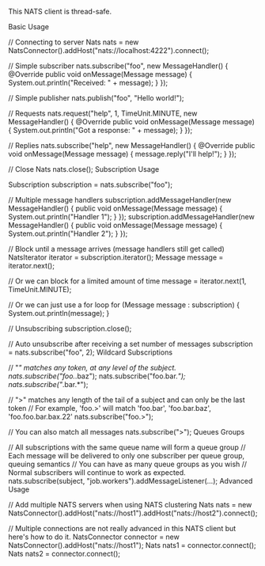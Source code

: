 This NATS client is thread-safe.

Basic Usage

// Connecting to server
Nats nats = new NatsConnector().addHost("nats://localhost:4222").connect();

// Simple subscriber
nats.subscribe("foo", new MessageHandler() {
    @Override
    public void onMessage(Message message) {
        System.out.println("Received: " + message);
    }
});

// Simple publisher
nats.publish("foo", "Hello world!");


// Requests
nats.request("help", 1, TimeUnit.MINUTE, new MessageHandler() {
    @Override
    public void onMessage(Message message) {
        System.out.println("Got a response: " + message);
    }
});

// Replies
nats.subscribe("help", new MessageHandler() {
    @Override
    public void onMessage(Message message) {
        message.reply("I'll help!");
    }
});

// Close Nats
nats.close();
Subscription Usage

Subscription subscription = nats.subscribe("foo");

// Multiple message handlers
subscription.addMessageHandler(new MessageHandler() {
    public void onMessage(Message message) {
        System.out.println("Handler 1");
    }
});
subscription.addMessageHandler(new MessageHandler() {
    public void onMessage(Message message) {
        System.out.println("Handler 2");
    }
});

// Block until a message arrives (message handlers still get called)
NatsIterator iterator = subscription.iterator();
Message message = iterator.next();

// Or we can block for a limited amount of time
message = iterator.next(1, TimeUnit.MINUTE);

// Or we can just use a for loop
for (Message message : subscription) {
   System.out.println(message);
}

// Unsubscribing
subscription.close();

// Auto unsubscribe after receiving a set number of messages
subscription = nats.subscribe("foo", 2);
Wildcard Subscriptions

// "*" matches any token, at any level of the subject.
nats.subscribe("foo.*.baz");
nats.subscribe("foo.bar.*");
nats.subscribe("*.bar.*");

// ">" matches any length of the tail of a subject and can only be the last token
// For example, 'foo.>' will match 'foo.bar', 'foo.bar.baz', 'foo.foo.bar.bax.22'
nats.subscribe("foo.>");

// You can also match all messages
nats.subscribe(">");
Queues Groups

// All subscriptions with the same queue name will form a queue group
// Each message will be delivered to only one subscriber per queue group, queuing semantics
// You can have as many queue groups as you wish
// Normal subscribers will continue to work as expected.
nats.subscribe(subject, "job.workers").addMessageListener(...);
Advanced Usage

// Add multiple NATS servers when using NATS clustering
Nats nats = new NatsConnector().addHost("nats://host1").addHost("nats://host2").connect();

// Multiple connections are not really advanced in this NATS client but here's how to do it.
NatsConnector connector = new NatsConnector().addHost("nats://host1");
Nats nats1 = connector.connect();
Nats nats2 = connector.connect();